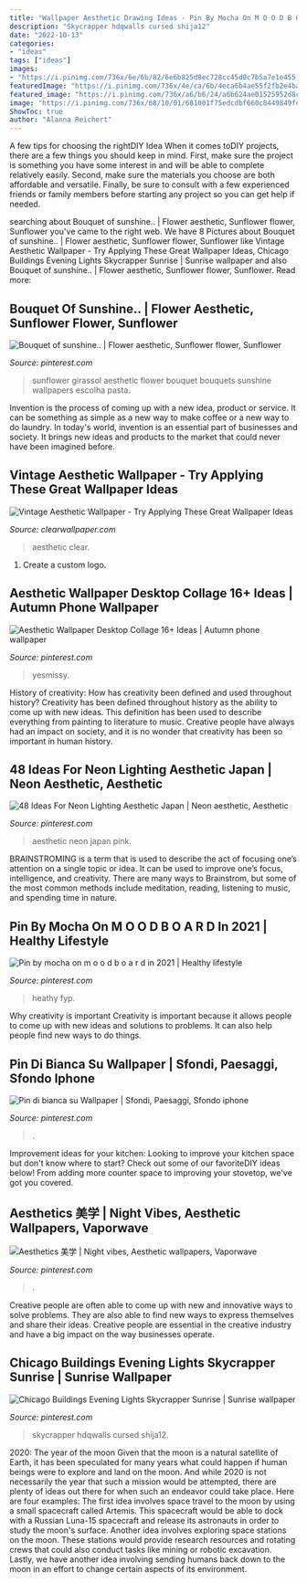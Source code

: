 ```yaml
---
title: "Wallpaper Aesthetic Drawing Ideas - Pin By Mocha On M O O D B O A R D In 2021"
description: "Skycrapper hdqwalls cursed shija12"
date: "2022-10-13"
categories:
- "ideas"
tags: ["ideas"]
images:
- "https://i.pinimg.com/736x/6e/6b/82/6e6b825d8ec728cc45d0c7b5a7e1e455.jpg"
featuredImage: "https://i.pinimg.com/736x/4e/ca/6b/4eca6b4ae55f2fb2e4bab1679b11e0b8.jpg"
featured_image: "https://i.pinimg.com/736x/a6/b6/24/a6b624ae01525952d8cb2d2c5a4a7fb6.jpg"
image: "https://i.pinimg.com/736x/68/10/01/681001f75edcdbf660c8449849fee2b8.jpg"
ShowToc: true
author: "Alanna Reichert"
---
```



A few tips for choosing the rightDIY Idea
When it comes toDIY projects, there are a few things you should keep in mind. First, make sure the project is something you have some interest in and will be able to complete relatively easily. Second, make sure the materials you choose are both affordable and versatile. Finally, be sure to consult with a few experienced friends or family members before starting any project so you can get help if needed.

	

		
searching about Bouquet of sunshine.. | Flower aesthetic, Sunflower flower, Sunflower you've came to the right web. We have 8 Pictures about Bouquet of sunshine.. | Flower aesthetic, Sunflower flower, Sunflower like Vintage Aesthetic Wallpaper - Try Applying These Great Wallpaper Ideas, Chicago Buildings Evening Lights Skycrapper Sunrise | Sunrise wallpaper and also Bouquet of sunshine.. | Flower aesthetic, Sunflower flower, Sunflower. Read more:
		
    
## Bouquet Of Sunshine.. | Flower Aesthetic, Sunflower Flower, Sunflower

<img loading=lazy src="https://i.pinimg.com/736x/af/47/aa/af47aa62a79d1782bda74bf77cdb6b74--sunflower-bouquets-sunshine.jpg" onerror="this.onerror=null;this.src='https://tse4.mm.bing.net/th?id=OIP.5672dQz0ULICwt5OYnnYgQHaJ3&amp;pid=15.1';" alt="Bouquet of sunshine.. | Flower aesthetic, Sunflower flower, Sunflower">

_Source: pinterest.com_

>sunflower girassol aesthetic flower bouquet bouquets sunshine wallpapers escolha pasta. 

	

Invention is the process of coming up with a new idea, product or service. It can be something as simple as a new way to make coffee or a new way to do laundry. In today's world, invention is an essential part of businesses and society. It brings new ideas and products to the market that could never have been imagined before.

    
## Vintage Aesthetic Wallpaper - Try Applying These Great Wallpaper Ideas

<img loading=lazy src="https://www.clearwallpaper.com/wp-content/uploads/2021/01/vintage-aesthetic-wallpaper.jpg" onerror="this.onerror=null;this.src='https://tse2.mm.bing.net/th?id=OIP.3sXc9Dv6NaquAnmK9bvxBwHaNL&amp;pid=15.1';" alt="Vintage Aesthetic Wallpaper - Try Applying These Great Wallpaper Ideas">

_Source: clearwallpaper.com_

>aesthetic clear. 

	

1. Create a custom logo.

    
## Aesthetic Wallpaper Desktop Collage 16+ Ideas | Autumn Phone Wallpaper

<img loading=lazy src="https://i.pinimg.com/736x/12/86/50/12865047ab745486bdbbe81546d0419d.jpg" onerror="this.onerror=null;this.src='https://tse4.mm.bing.net/th?id=OIP.Ttw70MgydWKxuChUwesC1QAAAA&amp;pid=15.1';" alt="Aesthetic Wallpaper Desktop Collage 16+ Ideas | Autumn phone wallpaper">

_Source: pinterest.com_

>yesmissy. 

	

History of creativity: How has creativity been defined and used throughout history?
Creativity has been defined throughout history as the ability to come up with new ideas. This definition has been used to describe everything from painting to literature to music. Creative people have always had an impact on society, and it is no wonder that creativity has been so important in human history.

    
## 48 Ideas For Neon Lighting Aesthetic Japan | Neon Aesthetic, Aesthetic

<img loading=lazy src="https://i.pinimg.com/736x/68/10/01/681001f75edcdbf660c8449849fee2b8.jpg" onerror="this.onerror=null;this.src='https://tse2.mm.bing.net/th?id=OIP.mP7SBzUlOm02QD9w40p2OQAAAA&amp;pid=15.1';" alt="48 Ideas For Neon Lighting Aesthetic Japan | Neon aesthetic, Aesthetic">

_Source: pinterest.com_

>aesthetic neon japan pink. 

	

BRAINSTROMING is a term that is used to describe the act of focusing one’s attention on a single topic or idea. It can be used to improve one’s focus, intelligence, and creativity. There are many ways to Brainstrom, but some of the most common methods include meditation, reading, listening to music, and spending time in nature.

    
## Pin By Mocha On M O O D B O A R D In 2021 | Healthy Lifestyle

<img loading=lazy src="https://i.pinimg.com/736x/e8/7a/ec/e87aec34fdfe42077abc4e09bba02d92.jpg" onerror="this.onerror=null;this.src='https://tse1.mm.bing.net/th?id=OIP.ouzyTpas85Vri_9w6BkShQHaNK&amp;pid=15.1';" alt="Pin by mocha on m o o d b o a r d in 2021 | Healthy lifestyle">

_Source: pinterest.com_

>heathy fyp. 

	

Why creativity is important
Creativity is important because it allows people to come up with new ideas and solutions to problems. It can also help people find new ways to do things.

    
## Pin Di Bianca Su Wallpaper | Sfondi, Paesaggi, Sfondo Iphone

<img loading=lazy src="https://i.pinimg.com/736x/6e/6b/82/6e6b825d8ec728cc45d0c7b5a7e1e455.jpg" onerror="this.onerror=null;this.src='https://tse4.mm.bing.net/th?id=OIP.kNW_ygEwbFLOhUR0Zw2xUgHaNL&amp;pid=15.1';" alt="Pin di bianca su Wallpaper | Sfondi, Paesaggi, Sfondo iphone">

_Source: pinterest.com_

>. 

	

Improvement ideas for your kitchen:
Looking to improve your kitchen space but don't know where to start? Check out some of our favoriteDIY ideas below! From adding more counter space to improving your stovetop, we've got you covered.

    
## Aesthetics 美学 | Night Vibes, Aesthetic Wallpapers, Vaporwave

<img loading=lazy src="https://i.pinimg.com/736x/a6/b6/24/a6b624ae01525952d8cb2d2c5a4a7fb6.jpg" onerror="this.onerror=null;this.src='https://tse3.mm.bing.net/th?id=OIP._dt4XOOZIriHyFA3DCJUkAHaJ3&amp;pid=15.1';" alt="Aesthetics 美学 | Night vibes, Aesthetic wallpapers, Vaporwave">

_Source: pinterest.com_

>. 

	

Creative people are often able to come up with new and innovative ways to solve problems. They are also able to find new ways to express themselves and share their ideas. Creative people are essential in the creative industry and have a big impact on the way businesses operate.

    
## Chicago Buildings Evening Lights Skycrapper Sunrise | Sunrise Wallpaper

<img loading=lazy src="https://i.pinimg.com/736x/4e/ca/6b/4eca6b4ae55f2fb2e4bab1679b11e0b8.jpg" onerror="this.onerror=null;this.src='https://tse4.mm.bing.net/th?id=OIP.Smw-_eZM8nzTtTP6b9GvtQHaNK&amp;pid=15.1';" alt="Chicago Buildings Evening Lights Skycrapper Sunrise | Sunrise wallpaper">

_Source: pinterest.com_

>skycrapper hdqwalls cursed shija12. 

	

2020: The year of the moon
Given that the moon is a natural satellite of Earth, it has been speculated for many years what could happen if human beings were to explore and land on the moon. And while 2020 is not necessarily the year that such a mission would be attempted, there are plenty of ideas out there for when such an endeavor could take place. Here are four examples: 
The first idea involves space travel to the moon by using a small spacecraft called Artemis. This spacecraft would be able to dock with a Russian Luna-15 spacecraft and release its astronauts in order to study the moon's surface. 
Another idea involves exploring space stations on the moon. These stations would provide research resources and rotating crews that could also conduct tasks like mining or robotic excavation. 
Lastly, we have another idea involving sending humans back down to the moon in an effort to change certain aspects of its environment.


